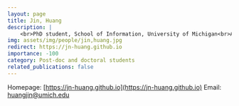 ```yaml
---
layout: page
title: Jin, Huang
description: |
    <br>PhD student, School of Information, University of Michigan<br>Aug 2024 -- Present
img: assets/img/people/jin,huang.jpg
redirect: https://jn-huang.github.io
importance: -100
category: Post-doc and doctoral students
related_publications: false
---
```

Homepage: [https://jn-huang.github.io](https://jn-huang.github.io)
Email: [huangjin@umich.edu](mailto:huangjin@umich.edu)
